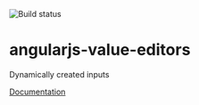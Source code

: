 <img src="https://api.travis-ci.org/DostalTomas/angularjs-value-editor.svg?branch=master" alt="Build status" title="Build status">
        
# angularjs-value-editors
Dynamically created inputs

[Documentation](https://dostaltomas.github.io/angularjs-value-editor/#/api/angularjs-value-editor)
